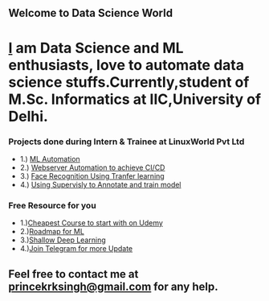 ## Welcome to Data Science World

# [I](https://www.linkedin.com/in/princekrksingh) am Data Science and ML enthusiasts, love to automate data science stuffs.Currently,student of M.Sc. Informatics at IIC,University of Delhi.






### Projects done during Intern & Trainee at LinuxWorld Pvt Ltd
- 1.) [ML Automation](https://docs.google.com/document/d/1HOZeOXc9hxkfqz2qoBXIqBsS1VMA-OLiYSjIicaxiB4/edit?usp=sharing)
- 2.) [Webserver Automation to achieve CI/CD](https://github.com/princekrksingh/DevOps/blob/master/DevOps%20Automation.pdf)
- 3.) [Face Recognition Using Tranfer learning](https://github.com/princekrksingh/facial-recognition)
- 4.) [Using Supervisly to Annotate and train model](https://docs.google.com/document/d/1MkecpGxY87yUoQw0q31QRE3J6qOi0v92mYjHODDQJb8/edit)





### Free Resource for you
- 1.)[Cheapest Course to start with on Udemy](https://www.udemy.com/share/101WeAB0UddVdUQ34)
- 2.)[Roadmap for ML](https://github.com/mrdbourke/machine-learning-roadmap)
- 3.)[Shallow Deep Learning](https://github.com/airalcorn2/shallow-deep-learning)
- 4.)[Join Telegram for more Update](t.me/data_ml)
         
      


## Feel free to contact me at **princekrksingh@gmail.com** for any help.
      

